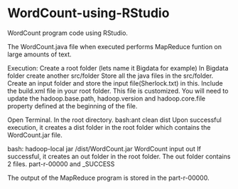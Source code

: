 # WordCount-using-RStudio
WordCount program code using RStudio.

The WordCount.java file when executed performs MapReduce funtion on large amounts of text.




Execution:
Create a root folder (lets name it Bigdata for example)
In Bigdata folder create another src/folder
Store all the java files in the src/folder.
Create an input folder and store the input file(Sherlock.txt) in this.
Include the build.xml file in your root folder. This file is customized. You will need to update the hadoop.base.path, hadoop.version and hadoop.core.file property defined at the beginning of the file.

Open Terminal.
In the root directory.
bash:ant clean dist
Upon successful execution, it creates a dist folder in the root folder which contains the WordCount.jar file.

bash: hadoop-local jar /dist/WordCount.jar WordCount input out
If successful, it creates an out folder in the root folder.
The out folder contains 2 files. 
part-r-00000 and _SUCCESS

The output of the MapReduce program is stored in the part-r-00000.




